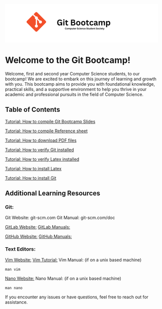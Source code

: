 ![Git Bootcamp](</slides/img/Git Bootcamp.png>)

# Welcome to the Git Bootcamp!
Welcome, first and second year Computer Science students, to our bootcamp! 
We are excited to embark on this journey of learning and growth with you. 
This bootcamp aims to provide you with foundational knowledge, practical skills, 
and a supportive environment to help you thrive in your academic and professional pursuits in the field of Computer Science.

## Table of Contents

[Tutorial: How to compile Git Bootcamp
Slides](https://gitlab.com/natedolny/git_bootcamp/-/wikis/How-to-compile-Git-Bootcamp-Slides)

[Tutorial: How to compile Reference
sheet](https://gitlab.com/natedolny/git_bootcamp/-/wikis/How-to-compile-reference-sheet)

[Tutorial: How to download PDF
files](https://gitlab.com/natedolny/git_bootcamp/-/wikis/How-to-download-PDF-files)

[Tutorial: How to verify Git
installed](https://gitlab.com/natedolny/git_bootcamp/-/wikis/Verify-Git-Installation)

[Tutorial: How to verify Latex
installed](https://gitlab.com/natedolny/git_bootcamp/-/wikis/Verify-LaTeX-Installation)

[Tutorial: How to install
Latex](https://gitlab.com/natedolny/git_bootcamp/-/wikis/How-to-install-LaTeX)

[Tutorial: How to install
Git](https://gitlab.com/natedolny/git_bootcamp/-/wikis/How-to-Install-Git)

## Additional Learning Resources 

### Git: 

Git Website: git-scm.com
Git Manual: git-scm.com/doc

[GitLab Website:](www.gitlab.com)
[GitLab Manuals:](https://docs.gitlab.com/ee/)

[GitHub Website:](www.github.com)
[GitHub Manuals:](https://docs.github.com/en)


### Text Editors:

[Vim Website:](www.vim.org)
[Vim Tutorial:](www.vim-hero.com)
Vim Manual: (if on a unix based machine)

```
man vim
``` 

[Nano Website:](www.nano-editor.org)
Nano Manual: (if on a unix based machine) 

```
man nano
```

If you encounter any issues or have questions, feel free to reach out for assistance.
